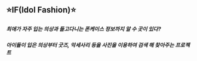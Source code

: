 ## ⭐️IF(Idol Fashion)⭐️
##### 최애가 자주 입는 의상과 들고다니는 폰케이스 정보까지 알 수  곳이 있다?
##### 아이돌이 입은 의상부터 굿즈, 악세사리 등을 사진을 이용하여 검색 해 찾아주는 프로젝트
